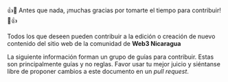 👍🎉 Antes que nada, ¡muchas gracias por tomarte el tiempo para contribuir! 🎉👍

Todos los que deseen pueden contribuir a la edición o creación de nuevo contenido del sitio web de la comunidad de **Web3 Nicaragua**

La siguiente información forman un grupo de guías para contribuir. Estas son principalmente guías y no reglas. Favor usar tu mejor juicio y siéntanse libre de proponer cambios a este documento en un *pull request*.
